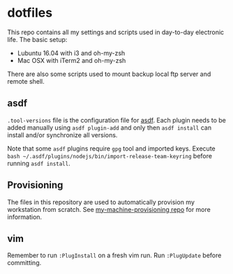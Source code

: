 # dotfiles
This repo contains all my settings and scripts used in day-to-day electronic life. The basic setup:
- Lubuntu 16.04 with i3 and oh-my-zsh
- Mac OSX with iTerm2 and oh-my-zsh

There are also some scripts used to mount backup local ftp server and remote shell.

## asdf
`.tool-versions` file is the configuration file for [asdf](https://github.com/asdf-vm/asdf). Each plugin needs to be added manually using `asdf plugin-add` and only then `asdf install` can install and/or synchronize all versions.

Note that some `asdf` plugins require `gpg` tool and imported keys. Execute `bash ~/.asdf/plugins/nodejs/bin/import-release-team-keyring` before running `asdf install`.

## Provisioning
The files in this repository are used to automatically provision my workstation from scratch. See [my-machine-provisioning repo](https://github.com/miciek/my-machine-provisioning) for more information.

## vim
Remember to run `:PlugInstall` on a fresh vim run. Run `:PlugUpdate` before committing.
